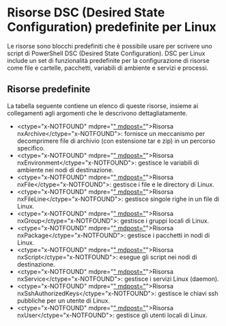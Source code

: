 # Risorse DSC (Desired State Configuration) predefinite per Linux

Le risorse sono blocchi predefiniti che è possibile usare per scrivere uno script di PowerShell DSC (Desired State Configuration). DSC per Linux include un set di funzionalità predefinite per la configurazione di risorse come file e cartelle, pacchetti, variabili di ambiente e servizi e processi.

## Risorse predefinite 

La tabella seguente contiene un elenco di queste risorse, insieme ai collegamenti agli argomenti che le descrivono dettagliatamente.

* <ctype="x-NOTFOUND" mdpre="[" mdpost="](lnxArchiveResource.md)">Risorsa nxArchive</ctype="x-NOTFOUND">: fornisce un meccanismo per decomprimere file di archivio (con estensione tar e zip) in un percorso specifico.
* <ctype="x-NOTFOUND" mdpre="[" mdpost="](lnxEnvironmentResource.md)">Risorsa nxEnvironment</ctype="x-NOTFOUND">: gestisce le variabili di ambiente nei nodi di destinazione. 
* <ctype="x-NOTFOUND" mdpre="[" mdpost="](lnxFileResource.md)">Risorsa nxFile</ctype="x-NOTFOUND">: gestisce i file e le directory di Linux. 
* <ctype="x-NOTFOUND" mdpre="[" mdpost="](lnxFileLineResource.md)">Risorsa nxFileLine</ctype="x-NOTFOUND">: gestisce singole righe in un file di Linux. 
* <ctype="x-NOTFOUND" mdpre="[" mdpost="](lnxGroupResource.md)">Risorsa nxGroup</ctype="x-NOTFOUND">: gestisce i gruppi locali di Linux. 
* <ctype="x-NOTFOUND" mdpre="[" mdpost="](lnxPackageResource.md)">Risorsa nxPackage</ctype="x-NOTFOUND">: gestisce i pacchetti in nodi di Linux.
* <ctype="x-NOTFOUND" mdpre="[" mdpost="](lnxScriptResource.md)">Risorsa nxScript</ctype="x-NOTFOUND">: esegue gli script nei nodi di destinazione.
* <ctype="x-NOTFOUND" mdpre="[" mdpost="](lnxServiceResource.md)">Risorsa nxService</ctype="x-NOTFOUND">: gestisce i servizi Linux (daemon).
* <ctype="x-NOTFOUND" mdpre="[" mdpost="](lnxSshAuthorizedKeysResource.md)">Risorsa nxSshAuthorizedKeys</ctype="x-NOTFOUND">: gestisce le chiavi ssh pubbliche per un utente di Linux. 
* <ctype="x-NOTFOUND" mdpre="[" mdpost="](lnxUserResource.md)">Risorsa nxUser</ctype="x-NOTFOUND">: gestisce gli utenti locali di Linux. 
  


<!--HONumber=Mar16_HO4-->


